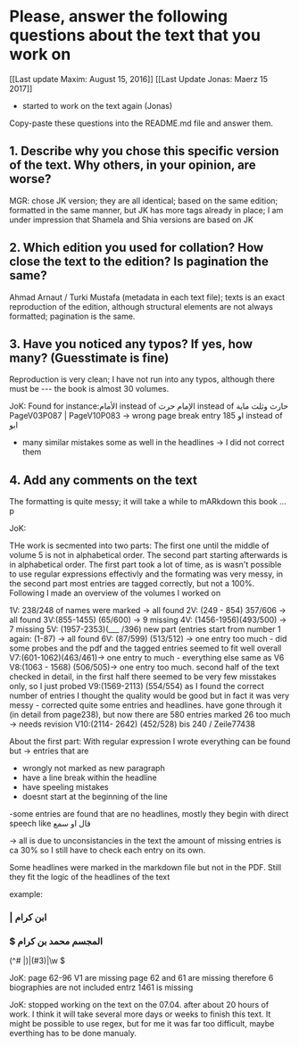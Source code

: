 # Please, answer the following questions about the text that you work on

[[Last update Maxim: August 15, 2016]]
[[Last Update Jonas: Maerz 15 2017]]
 - started to work on the text again (Jonas)

Copy-paste these questions into the README.md file and answer them.

## 1. Describe why you chose this specific version of the text. Why others, in your opinion, are worse?

MGR: chose JK version; they are all identical; based on the same edition; formatted in the same manner, but JK has more tags already in place; I am under impression that Shamela and Shia versions are based on JK

## 2. Which edition you used for collation? How close the text to the edition? Is pagination the same?

Ahmad Arnaut / Turki Mustafa (metadata in each text file); texts is an exact reproduction of the edition, although structural elements are not always formatted; pagination is the same.

## 3. Have you noticed any typos? If yes, how many? (Guesstimate is fine)
Reproduction is very clean; I have not run into any typos, although there must be --- the book is almost 30 volumes.

JoK: Found for instance:الأمام instead of الإمام
حرث instead of حارث
وثلث ماية
PageV03P087 | PageV10P083
 -> wrong page break
entry 185 او instead of ابو

+ many similar mistakes some as well in the headlines -> I did not correct them

## 4. Add any comments on the text

The formatting is quite messy; it will take a while to mARkdown this book ...
p


JoK:

THe work is secmented into two parts: The first one until the middle of volume 5 is not in alphabetical order. The second part starting afterwards is in alphabetical order. The first part took a lot of time, as is wasn't possible to use regular expressions effectivly and the formating was very messy, in the second part most entries are tagged correctly, but not a 100%.
Following I made an overview of the volumes I worked on

1V: 238/248 of names were marked -> all found
2V: (249 - 854) 357/606 -> all found
3V:(855-1455) (65/600) -> 9 missing
4V: (1456-1956)(493/500) -> 7 missing
5V: (1957-2353)(___ /396) 
new part (entries start from number 1 again:
(1-87) -> all found
6V: (87/599) (513/512) -> one entry too much - did some probes and the pdf and the tagged entries seemed to fit well overall
V7:(601-1062)(463/461)-> one entry to much - everything else same as V6
V8:(1063 - 1568) (506/505)-> one entry too much.
second half of the text checked in detail, in the first half there seemed to be very few misstakes only, so I just probed
V9:(1569-2113) (554/554)
as I found the correct number of entries I thought the quality would be good but in fact it was very messy - corrected quite some entries and headlines.
have gone through it (in detail from page238), but now there are 580 entries marked 26 too much -> needs revision
V10:(2114- 2642) (452/528)
bis 240 / Zeile77438

About the first part:
With regular expression I wrote everything can be found but -> entries that are
- wrongly not marked as new paragraph
- have a line break within the headline
- have speeling mistakes
- doesnt start at the beginning of the line

-some entries are found that are no headlines, mostly they begin with direct speech like
 قال او  سمع

-> all is due to unconsistancies in the text the amount of missing entries is ca 30% so I still have to check each entry on its own.


Some headlines were marked in the markdown file but not in the PDF. Still they fit the logic of the headlines of the text

example: 
### | ابن كرام 
### $ المجسم محمد بن  كرام


(^# \|)|(#3)|\w \$ 

JoK: page 62-96 V1 are missing
page 62 and 61 are missing therefore 6 biographies are not included
entrz 1461 is missing

JoK: stopped working on the text on the 07.04. after about 20 hours of work. I think it will take several more days or weeks to finish this text. It might be possible to use regex, but for me it was far too difficult, maybe everthing has to be done manualy.
